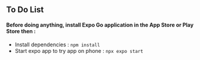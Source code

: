 ## To Do List

#### Before doing anything, install Expo Go application in the App Store or Play Store then : 
- Install dependencies : `npm install`
- Start expo app to try app on phone : `npx expo start`
